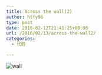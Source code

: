 ```yaml
---
title: Across the wall(2)
author: htfy96
type: post
date: 2016-02-12T21:41:25+00:00
url: /2016/02/13/across-the-wall2/
categories:
  - 代码

---
```

<img src="https://i0.wp.com/ooo.0o0.ooo/2016/02/12/56bec230d4693.png?w=840&#038;ssl=1" alt="wall" title="wall" data-recalc-dims="1" />